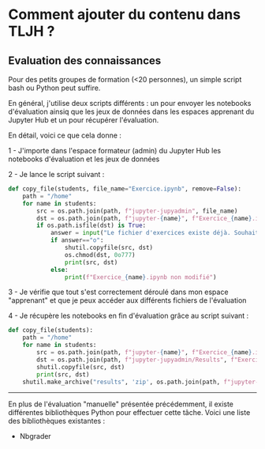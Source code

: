 # Comment ajouter du contenu dans TLJH ?


## Evaluation des connaissances

Pour des petits groupes de formation (<20 personnes), un simple script bash ou Python peut suffire.

En général, j'utilise deux scripts différents : un pour envoyer les notebooks d'évaluation ainsiq que les jeux de données dans les espaces apprenant du Jupyter Hub et un pour récupérer l'évaluation.

En détail, voici ce que cela donne :

1 - J'importe dans l'espace formateur (admin) du Jupyter Hub les notebooks d'évaluation et les jeux de données

2 - Je lance le script suivant :

```python
def copy_file(students, file_name="Exercice.ipynb", remove=False):
    path = "/home"
    for name in students:
        src = os.path.join(path, f"jupyter-jupyadmin", file_name)
        dst = os.path.join(path, f"jupyter-{name}", f"Exercice_{name}.ipynb")
        if os.path.isfile(dst) is True:
            answer = input("Le fichier d'exercices existe déjà. Souhaitez-vous continuer ? (o/n)")
            if answer=="o":
                shutil.copyfile(src, dst)
                os.chmod(dst, 0o777)
                print(src, dst)
            else:
                print(f"Exercice_{name}.ipynb non modifié")
```

3 - Je vérifie que tout s'est correctement déroulé dans mon espace "apprenant" et que je peux accéder aux différents fichiers de l'évaluation

4 - Je récupère les notebooks en fin d'évaluation grâce au script suivant :

```python
def copy_file(students):
    path = "/home"
    for name in students:
        src = os.path.join(path, f"jupyter-{name}", f"Exercice_{name}.ipynb")
        dst = os.path.join(path, f"jupyter-jupyadmin/Results", f"Exercice_{name}.ipynb")
        shutil.copyfile(src, dst)
        print(src, dst)
    shutil.make_archive("results", 'zip', os.path.join(path, f"jupyter-jupyadmin", "Results"))
```

___

En plus de l'évaluation "manuelle" présentée précédemment, il existe différentes bibliothèques Python pour effectuer cette tâche. Voici une liste des bibliothèques existantes :

- Nbgrader 